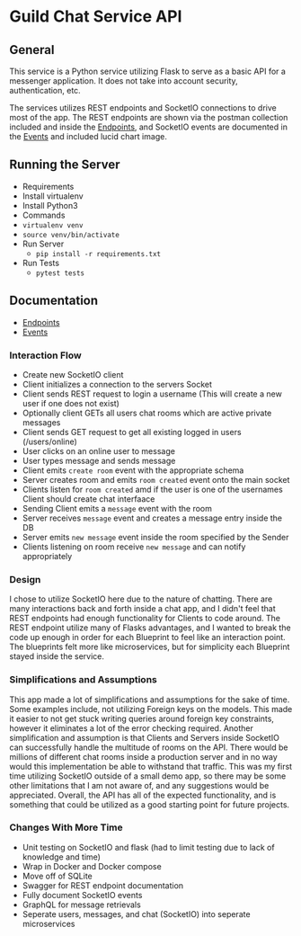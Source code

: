 # Guild Chat Service API

## General
This service is a Python service utilizing Flask to serve as a basic API for a messenger application. It does not take into account security, authentication, etc.

The services utilizes REST endpoints and SocketIO connections to drive most of the app. The REST endpoints are shown via the postman collection included and inside the [Endpoints](Endpoints.md), and SocketIO events are documented in the [Events](Events.md) and included lucid chart image.

## Running the Server
- Requirements
 - Install virtualenv
 - Install Python3
 - Commands
  - `virtualenv venv`
  - `source venv/bin/activate`
  - Run Server
    - `pip install -r requirements.txt`
  - Run Tests
    - `pytest tests`
    
## Documentation
- [Endpoints](Endpoints.md)
- [Events](Events.md)

### Interaction Flow
- Create new SocketIO client
- Client initializes a connection to the servers Socket
- Client sends REST request to login a username (This will create a new user if one does not exist)
- Optionally client GETs all users chat rooms which are active private messages
- Client sends GET request to get all existing logged in users (/users/online)
- User clicks on an online user to message
- User types message and sends message
- Client emits `create room` event with the appropriate schema
- Server creates room and emits `room created` event onto the main socket
- Clients listen for `room created` amd if the user is one of the usernames Client should create chat interfaace
- Sending Client emits a `message` event with the room
- Server receives `message` event and creates a message entry inside the DB
- Server emits `new message` event inside the room specified by the Sender
- Clients listening on room receive `new message` and can notify appropriately

### Design
I chose to utilize SocketIO here due to the nature of chatting. There are many interactions back and forth inside a chat app, and I didn't feel that REST endpoints had enough functionality for Clients to code around. The REST endpoint utilize many of Flasks advantages, and I wanted to break the code up enough in order for each Blueprint to feel like an interaction point. The blueprints felt more like microservices, but for simplicity each Blueprint stayed inside the service.

### Simplifications and Assumptions
This app made a lot of simplifications and assumptions for the sake of time. Some examples include, not utilizing Foreign keys on the models. This made it easier to not get stuck writing queries around foreign key constraints, however it eliminates a lot of the error checking required. Another simplification and assumption is that Clients and Servers inside SocketIO can successfully handle the multitude of rooms on the API. There would be millions of different chat rooms inside a production server and in no way would this implementation be able to withstand that traffic. This was my first time utilizing SocketIO outside of a small demo app, so there may be some other limitations that I am not aware of, and any suggestions would be appreciated. Overall, the API has all of the expected functionality, and is something that could be utilized as a good starting point for future projects.

### Changes With More Time
- Unit testing on SocketIO and flask (had to limit testing due to lack of knowledge and time)
- Wrap in Docker and Docker compose
- Move off of SQLite
- Swagger for REST endpoint documentation
- Fully document SocketIO events
- GraphQL for message retrievals
- Seperate users, messages, and chat (SocketIO) into seperate microservices 


